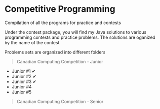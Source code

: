 # Competitive Programming

Compilation of all the programs for practice and contests

Under the contest package, you will find my Java solutions to various programming contests and practice problems. The solutions are oganized by the name of the contest

Problems sets are organized into different folders

  > Canadian Computing Competition - Junior
  - Junior #1 ✔
  - Junior #2 ✔
  - Junior #3 ✔
  - Junior #4
  - Junior #5
  
  > Canadian Computing Competition - Senior
  
